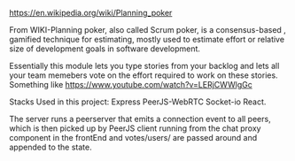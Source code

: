 https://en.wikipedia.org/wiki/Planning_poker

From WIKI-Planning poker, also called Scrum poker, is a consensus-based
, gamified technique for estimating, mostly used to estimate effort
or relative size of development goals in software development.

Essentially this module lets you type stories from your backlog and
lets all your team memebers vote on the effort required to work on
these stories. Something like https://www.youtube.com/watch?v=LERjCWWlgGc

Stacks Used in this project:
Express
PeerJS-WebRTC
Socket-io
React.

The server runs a peerserver that emits a connection event to all peers,
which is then picked up by PeerJS client running from the chat proxy
component in the frontEnd and votes/users/ are passed around and appended
to the state.